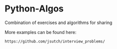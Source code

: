 # Python-Algos

 Combination of exercises and algorithms for sharing


More examples can be found here:
```
https://github.com/jsutch/interview_problems/
```

